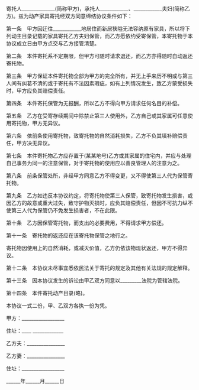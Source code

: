 
 


寄托人______________(简称甲方)，承托人____________、____________夫妇(简称乙方)。兹为动产家具寄托经双方同意缔结协议条件如下：


第一条　甲方因迁往____________地居住而新居狭隘无法容纳原有家具，所以将下列动主目录记载的家具寄托乙方夫妇保管，而乙方愿依约受寄保管，本寄托物于本协议成立日由甲方点交与乙方接管清楚。


第二条　本件寄托系不定期限，但甲方可随时请求退还，而乙方亦得随时自动返还寄托物。


第三条　甲方保证本件寄托物全部为甲方的完全所有，并无上手来历不明或与第三人间有纠葛不清的或于寄托有不法因素瑕疵，如有上列情况发生，致乙方蒙受损失时，甲方应负其赔偿责任。


第四条　本件寄托保管为无报酬，所以乙方不得向甲方请求任何名目的补偿。


第五条　乙方在受寄存续期间中除禁止第三人使用外，乙方自己或其家属可任意使用寄托物，甲方无异议。


第六条　依前条使用寄托物，致寄托物的自然消耗损失，乙方不负其填补赔偿责任，甲方决无异议。


第七条　本件寄托物乙方应存置于(某某地号)乙方或其家属的住宅内，并应与处理自己事务为同一的注意保管，对于寄托物的使用应以善良管理人的注意为之。


第八条　前条保管处所，非经甲方同意乙方不得变更，又不得使第三人代为保管寄托物。


第九条　乙方如违反本协议约定，将寄托物使第三人保管，致寄托物发生损害，或因乙方的故意或重大过失，致守护物灭损时，应负其赔偿责任，但因不可抗力纵不使第三人代为保管仍不免发生损害者，不在此限。


第十条　乙方因保管寄托物，而支出的必要费用，不得请求甲方偿还。


第十一条　寄托物的返还应在该寄托物保管之地行之。


寄托物因使用上的自然消耗，或减灭价值，乙方仍依该物现状返还，甲方不得异议。


第十二条　本协议未尽事宜悉依民法关于寄托的规定及其他有关法规的规定解释。


第十三条　因本协议发生的诉讼由甲乙双方同意以_________法院为管辖法院。


第十四条　本件寄托动产目录(略)。


本协议一式二份，甲、乙双方各执一份为凭。


甲方：__________________


住址：____ _____________


乙方夫：________________


乙方妻：________________


住址：__________________


______年______月______日




 


 

 
 
 
 
 
  


  
 

  


  


  
 
 
 
 

